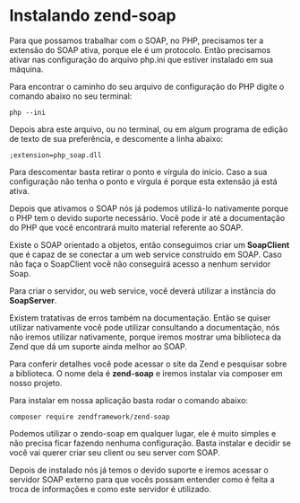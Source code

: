 # Instalando zend-soap

Para que possamos trabalhar com o SOAP, no PHP, precisamos ter a extensão do SOAP ativa, porque ele é um protocolo. Então precisamos ativar nas configuração do arquivo php.ini que estiver instalado em sua máquina.

Para encontrar o caminho do seu arquivo de configuração do PHP digite o comando abaixo no seu terminal:

`php --ini`

Depois abra este arquivo, ou no terminal, ou em algum programa de edição de texto de sua preferência, e descomente a linha abaixo:

`;extension=php_soap.dll`

Para descomentar basta retirar o ponto e vírgula do início. Caso a sua configuração não tenha o ponto e vírgula é porque esta extensão já está ativa.

Depois que ativamos o SOAP nós já podemos utilizá-lo nativamente porque o PHP tem o devido suporte necessário. Você pode ir até a documentação do PHP que você encontrará muito material referente ao SOAP.

Existe o SOAP orientado a objetos, então conseguimos criar um **SoapClient** que é capaz de se conectar a um web service construído em SOAP. Caso não faça o SoapClient você não conseguirá acesso a nenhum servidor Soap.

Para criar o servidor, ou web service, você deverá utilizar a instância do **SoapServer**.

Existem tratativas de erros também na documentação. Então se quiser utilizar nativamente você pode utilizar consultando a documentação, nós não iremos utilizar nativamente, porque iremos mostrar uma biblioteca da Zend que dá um suporte ainda melhor ao SOAP.

Para conferir detalhes você pode acessar o site da Zend e pesquisar sobre a biblioteca. O nome dela é **zend-soap** e iremos instalar via composer em nosso projeto.

Para instalar em nossa aplicação basta rodar o comando abaixo:

`composer require zendframework/zend-soap`

Podemos utilizar o zendo-soap em qualquer lugar, ele é muito simples e não precisa ficar fazendo nenhuma configuração. Basta instalar e decidir se você vai querer criar seu client ou seu server com SOAP.

Depois de instalado nós já temos o devido suporte e iremos acessar o servidor SOAP externo para que vocês possam entender como é feita a troca de informações e como este servidor é utilizado.